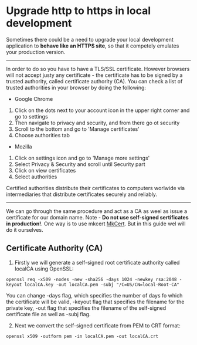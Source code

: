 # Upgrade http to https in local development

Sometimes there could be a need to upgrade your local development application to **behave like an HTTPS site**, so that it competely emulates your production version.

---

In order to do so you have to have a TLS/SSL certificate. However browsers will not accept justy any certificate - the certificate has to be signed by a trusted authority, called certificate authority (CA). You can check a list of trusted authorities in your browser by doing the following:

- Google Chrome

1. Click on the dots next to your account icon in the upper right corner and go to settings
2. Then navigate to privacy and security, and from there go ot security
3. Scroll to the bottom and go to 'Manage certificates'
4. Choose authorities tab

- Mozilla

1. Click on settings icon and go to 'Manage more settings'
2. Select Privacy & Security and scroll until Security part
3. Click on view certificates
4. Select authorities

Certified authorities distribute their certificates to computers worlwide via intermediaries that distribute certificates securely and reliably.

---

We can go through the same procedure and act as a CA as weel as issue a certificate for our domain name. Note - **Do not use self-signed sertificates in production!**. One way is to use mkcert [MkCert](https://github.com/FiloSottile/mkcert). But in this guide wel will do it ourselves.

## Certificate Authority (CA)

1. Firstly we will generate a self-signed root certificate authority called localCA using OpenSSL:

```
openssl req -x509 -nodes -new -sha256 -days 1024 -newkey rsa:2048 -keyout localCA.key -out localCA.pem -subj "/C=US/CN=local-Root-CA"
```

You can change -days flag, which specifies the number of days fo which the certificate will be valid, -keyout flag that specifies the filename for the private key, -out flag that specifies the filename of the self-signed certificate file as well as -subj flag.

2. Next we convert the self-signed certificate from PEM to CRT format:

```
openssl x509 -outform pem -in localCA.pem -out localCA.crt
```
